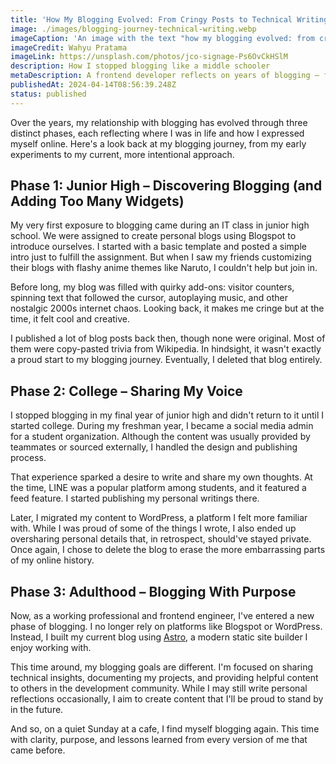 ```yaml
---
title: 'How My Blogging Evolved: From Cringy Posts to Technical Writing'
image: ./images/blogging-journey-technical-writing.webp
imageCaption: 'An image with the text "how my blogging evolved: from cringy posts to technical writing"'
imageCredit: Wahyu Pratama
imageLink: https://unsplash.com/photos/jco-signage-Ps6OvCkHSlM
description: How I stopped blogging like a middle schooler
metaDescription: A frontend developer reflects on years of blogging — from early Blogspot experiments and cringy copy-paste posts to building a modern tech blog with Astro. Here's what changed.
publishedAt: 2024-04-14T08:56:39.248Z
status: published
---
```


Over the years, my relationship with blogging has evolved through three distinct phases, each reflecting where I was in life and how I expressed myself online. Here's a look back at my blogging journey, from my early experiments to my current, more intentional approach.

## Phase 1: Junior High – Discovering Blogging (and Adding Too Many Widgets)

My very first exposure to blogging came during an IT class in junior high school. We were assigned to create personal blogs using Blogspot to introduce ourselves. I started with a basic template and posted a simple intro just to fulfill the assignment. But when I saw my friends customizing their blogs with flashy anime themes like Naruto, I couldn't help but join in.

Before long, my blog was filled with quirky add-ons: visitor counters, spinning text that followed the cursor, autoplaying music, and other nostalgic 2000s internet chaos. Looking back, it makes me cringe but at the time, it felt cool and creative.

I published a lot of blog posts back then, though none were original. Most of them were copy-pasted trivia from Wikipedia. In hindsight, it wasn't exactly a proud start to my blogging journey. Eventually, I deleted that blog entirely.

## Phase 2: College – Sharing My Voice

I stopped blogging in my final year of junior high and didn't return to it until I started college. During my freshman year, I became a social media admin for a student organization. Although the content was usually provided by teammates or sourced externally, I handled the design and publishing process.

That experience sparked a desire to write and share my own thoughts. At the time, LINE was a popular platform among students, and it featured a feed feature. I started publishing my personal writings there.

Later, I migrated my content to WordPress, a platform I felt more familiar with. While I was proud of some of the things I wrote, I also ended up oversharing personal details that, in retrospect, should've stayed private. Once again, I chose to delete the blog to erase the more embarrassing parts of my online history.

## Phase 3: Adulthood – Blogging With Purpose

Now, as a working professional and frontend engineer, I've entered a new phase of blogging. I no longer rely on platforms like Blogspot or WordPress. Instead, I built my current blog using [Astro](https://astro.build/), a modern static site builder I enjoy working with.

This time around, my blogging goals are different. I'm focused on sharing technical insights, documenting my projects, and providing helpful content to others in the development community. While I may still write personal reflections occasionally, I aim to create content that I'll be proud to stand by in the future.

And so, on a quiet Sunday at a cafe, I find myself blogging again. This time with clarity, purpose, and lessons learned from every version of me that came before.
